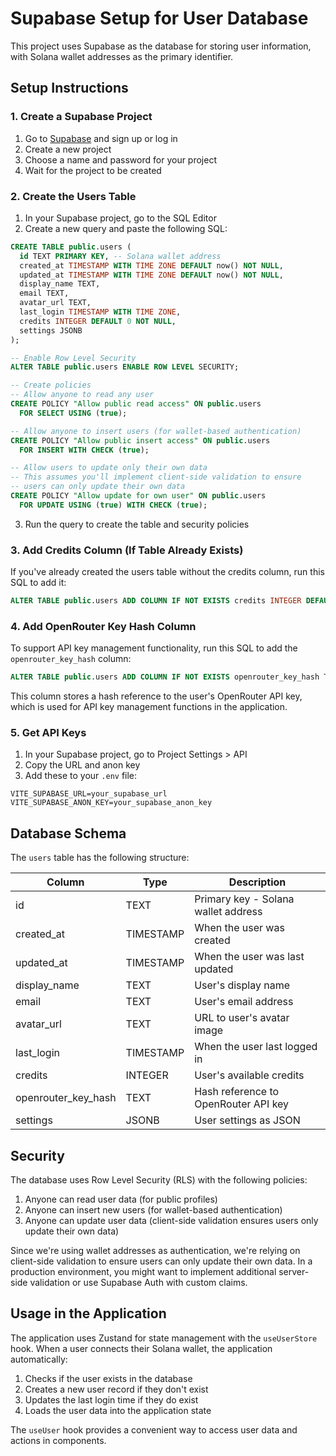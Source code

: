 # Supabase Setup for User Database

This project uses Supabase as the database for storing user information, with Solana wallet addresses as the primary identifier.

## Setup Instructions

### 1. Create a Supabase Project

1. Go to [Supabase](https://supabase.com/) and sign up or log in
2. Create a new project
3. Choose a name and password for your project
4. Wait for the project to be created

### 2. Create the Users Table

1. In your Supabase project, go to the SQL Editor
2. Create a new query and paste the following SQL:

```sql
CREATE TABLE public.users (
  id TEXT PRIMARY KEY, -- Solana wallet address
  created_at TIMESTAMP WITH TIME ZONE DEFAULT now() NOT NULL,
  updated_at TIMESTAMP WITH TIME ZONE DEFAULT now() NOT NULL,
  display_name TEXT,
  email TEXT,
  avatar_url TEXT,
  last_login TIMESTAMP WITH TIME ZONE,
  credits INTEGER DEFAULT 0 NOT NULL,
  settings JSONB
);

-- Enable Row Level Security
ALTER TABLE public.users ENABLE ROW LEVEL SECURITY;

-- Create policies
-- Allow anyone to read any user
CREATE POLICY "Allow public read access" ON public.users
  FOR SELECT USING (true);

-- Allow anyone to insert users (for wallet-based authentication)
CREATE POLICY "Allow public insert access" ON public.users
  FOR INSERT WITH CHECK (true);

-- Allow users to update only their own data
-- This assumes you'll implement client-side validation to ensure
-- users can only update their own data
CREATE POLICY "Allow update for own user" ON public.users
  FOR UPDATE USING (true) WITH CHECK (true);
```

3. Run the query to create the table and security policies

### 3. Add Credits Column (If Table Already Exists)

If you've already created the users table without the credits column, run this SQL to add it:

```sql
ALTER TABLE public.users ADD COLUMN IF NOT EXISTS credits INTEGER DEFAULT 0 NOT NULL;
```

### 4. Add OpenRouter Key Hash Column

To support API key management functionality, run this SQL to add the `openrouter_key_hash` column:

```sql
ALTER TABLE public.users ADD COLUMN IF NOT EXISTS openrouter_key_hash TEXT;
```

This column stores a hash reference to the user's OpenRouter API key, which is used for API key management functions in the application.

### 5. Get API Keys

1. In your Supabase project, go to Project Settings > API
2. Copy the URL and anon key
3. Add these to your `.env` file:

```
VITE_SUPABASE_URL=your_supabase_url
VITE_SUPABASE_ANON_KEY=your_supabase_anon_key
```

## Database Schema

The `users` table has the following structure:

| Column              | Type      | Description                          |
| ------------------- | --------- | ------------------------------------ |
| id                  | TEXT      | Primary key - Solana wallet address  |
| created_at          | TIMESTAMP | When the user was created            |
| updated_at          | TIMESTAMP | When the user was last updated       |
| display_name        | TEXT      | User's display name                  |
| email               | TEXT      | User's email address                 |
| avatar_url          | TEXT      | URL to user's avatar image           |
| last_login          | TIMESTAMP | When the user last logged in         |
| credits             | INTEGER   | User's available credits             |
| openrouter_key_hash | TEXT      | Hash reference to OpenRouter API key |
| settings            | JSONB     | User settings as JSON                |

## Security

The database uses Row Level Security (RLS) with the following policies:

1. Anyone can read user data (for public profiles)
2. Anyone can insert new users (for wallet-based authentication)
3. Anyone can update user data (client-side validation ensures users only update their own data)

Since we're using wallet addresses as authentication, we're relying on client-side validation to ensure users can only update their own data. In a production environment, you might want to implement additional server-side validation or use Supabase Auth with custom claims.

## Usage in the Application

The application uses Zustand for state management with the `useUserStore` hook. When a user connects their Solana wallet, the application automatically:

1. Checks if the user exists in the database
2. Creates a new user record if they don't exist
3. Updates the last login time if they do exist
4. Loads the user data into the application state

The `useUser` hook provides a convenient way to access user data and actions in components.
